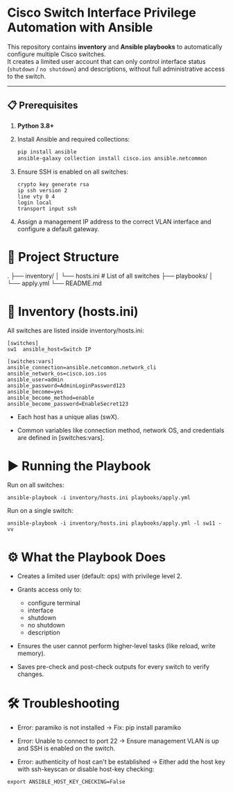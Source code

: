 # Cisco Switch Interface Privilege Automation with Ansible

This repository contains **inventory** and **Ansible playbooks** to automatically configure multiple Cisco switches.  
It creates a limited user account that can only control interface status (`shutdown` / `no shutdown`) and descriptions, without full administrative access to the switch.

---

## 📋 Prerequisites

1. **Python 3.8+**
2. Install Ansible and required collections:
   ```bash
   pip install ansible
   ansible-galaxy collection install cisco.ios ansible.netcommon
   ```

3. Ensure SSH is enabled on all switches:

    ```
   crypto key generate rsa
   ip ssh version 2
   line vty 0 4
   login local
   transport input ssh
   ```
4. Assign a management IP address to the correct VLAN interface and configure a default gateway.

# 📂 Project Structure

.
├── inventory/
│   └── hosts.ini          # List of all switches
├── playbooks/
│   └── apply.yml
└── README.md


# 📂 Inventory (hosts.ini)

All switches are listed inside inventory/hosts.ini:

```
[switches]
sw1  ansible_host=Switch IP

[switches:vars]
ansible_connection=ansible.netcommon.network_cli
ansible_network_os=cisco.ios.ios
ansible_user=admin
ansible_password=AdminLoginPassword123
ansible_become=yes
ansible_become_method=enable
ansible_become_password=EnableSecret123
```

* Each host has a unique alias (swX).

* Common variables like connection method, network OS, and credentials are defined in [switches:vars].


# ▶️ Running the Playbook

Run on all switches:
```
ansible-playbook -i inventory/hosts.ini playbooks/apply.yml
```

Run on a single switch:

```
ansible-playbook -i inventory/hosts.ini playbooks/apply.yml -l sw11 -vv
```

# ⚙️ What the Playbook Does

* Creates a limited user (default: ops) with privilege level 2.

* Grants access only to:

  * configure terminal
  * interface
  * shutdown
  * no shutdown
  * description

* Ensures the user cannot perform higher-level tasks (like reload, write memory).
* Saves pre-check and post-check outputs for every switch to verify changes.

# 🛠 Troubleshooting
* Error: paramiko is not installed
→ Fix: pip install paramiko

* Error: Unable to connect to port 22
→ Ensure management VLAN is up and SSH is enabled on the switch.

* Error: authenticity of host can't be established
→ Either add the host key with ssh-keyscan or disable host-key checking:

```
export ANSIBLE_HOST_KEY_CHECKING=False
```
